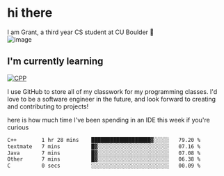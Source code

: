 
# hi there

I am Grant, a third year CS student at CU Boulder 👋  
![image](https://assets-sports.thescore.com/football/team/164/logo.png)

## I'm currently learning
[![CPP](https://skillicons.dev/icons?i=java,cpp,ts)](https://skillicons.dev)

I use GitHub to store all of my classwork for my programming classes.
I'd love to be a software engineer in the future, and look forward to creating and contributing to projects!

here is how much time I've been spending in an IDE this week if you're curious
<!--START_SECTION:waka-->

```txt
C++        1 hr 28 mins    ███████████████████▓░░░░░   79.20 %
textmate   7 mins          █▓░░░░░░░░░░░░░░░░░░░░░░░   07.16 %
Java       7 mins          █▓░░░░░░░░░░░░░░░░░░░░░░░   07.08 %
Other      7 mins          █▓░░░░░░░░░░░░░░░░░░░░░░░   06.38 %
C          0 secs          ░░░░░░░░░░░░░░░░░░░░░░░░░   00.09 %
```

<!--END_SECTION:waka-->

<!---
gnestr/gnestr is a ✨ special ✨ repository because its `README.md` (this file) appears on your GitHub profile.
You can click the Preview link to take a look at your changes.
--->
